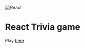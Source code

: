 ![React](https://aleen42.github.io/badges/src/react.svg)

# React Trivia game

Play <a href="https://gallant-heyrovsky-938a3f.netlify.app/" target="_blank">here</a>
